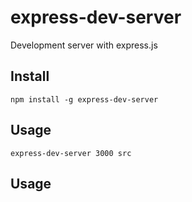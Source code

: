 # express-dev-server

Development server with express.js

## Install

```
npm install -g express-dev-server
```

## Usage

```
express-dev-server 3000 src
```

## Usage


